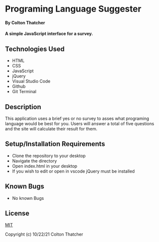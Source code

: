 # Programing Language Suggester

#### By **Colton Thatcher**

#### A simple JavaScript interface for a survey.

## Technologies Used

* HTML
* CSS
* JavaScript
* jQuery
* Visual Studio Code
* Github
* Git Terminal

## Description

This application uses a brief yes or no survey to asses what programing language would be best for you. Users will answer a total of five questions and the site will calculate their result for them.

## Setup/Installation Requirements

* Clone the repository to your desktop
* Navigate the directory
* Open index.html in your desktop
* If you wish to edit or open in vscode jQuery must be installed


## Known Bugs

* No known Bugs

## License

[MIT](https://en.wikipedia.org/wiki/MIT_License)

Copyright (c) 10/22/21 Colton Thatcher